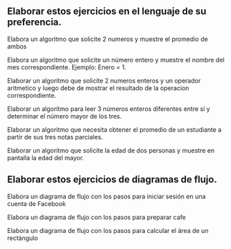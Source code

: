 ## Elaborar estos ejercicios en el lenguaje de su preferencia.

Elabora un algoritmo que solicite 2 numeros y muestre el promedio de ambos

Elabora un algoritmo que solicite un número entero y muestre el nombre del mes correspondiente. Ejemplo: Enero = 1.

Elaborar un algoritmo que solicite 2 numeros enteros y un operador aritmetico y luego debe de mostrar el resultado de la operacion correspondiente.

Elaborar un algoritmo para leer 3 números enteros diferentes entre sí y determinar el número mayor de los tres.

Elaborar un algoritmo que necesita obtener el promedio de un estudiante a partir de sus tres notas parciales.

Elaborar un algoritmo que solicite la edad de dos personas y muestre en pantalla la edad del mayor.

## Elaborar estos ejercicios de diagramas de flujo.

Elabora un diagrama de flujo con los pasos para iniciar sesión en una cuenta de Facebook

Elabora un diagrama de flujo con los pasos para preparar cafe
 
Elabora un diagrama de flujo con los pasos para calcular el área de un rectángulo

